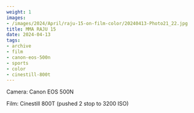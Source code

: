 ```yaml
---
weight: 1
images:
- /images/2024/April/raju-15-on-film-color/20240413-Photo21_22.jpg
title: MMA RAJU 15
date: 2024-04-13
tags:
- archive
- film
- canon-eos-500n
- sports
- color
- cinestill-800t
---
```


Camera: Canon EOS 500N

Film: Cinestill 800T (pushed 2 stop to 3200 ISO)
